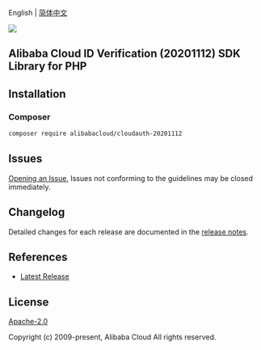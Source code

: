 English | [简体中文](README-CN.md)

![](https://aliyunsdk-pages.alicdn.com/icons/AlibabaCloud.svg)

## Alibaba Cloud ID Verification (20201112) SDK Library for PHP

## Installation

### Composer

```bash
composer require alibabacloud/cloudauth-20201112
```

## Issues

[Opening an Issue](https://github.com/aliyun/alibabacloud-sdk/issues/new), Issues not conforming to the guidelines may be closed immediately.

## Changelog

Detailed changes for each release are documented in the [release notes](./ChangeLog.txt).

## References

* [Latest Release](https://github.com/aliyun/alibabacloud-sdk)

## License

[Apache-2.0](http://www.apache.org/licenses/LICENSE-2.0)

Copyright (c) 2009-present, Alibaba Cloud All rights reserved.
